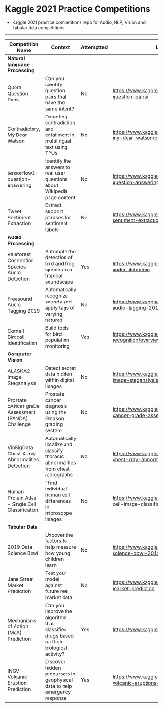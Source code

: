 # Kaggle 2021 Practice Competitions

* Kaggle 2021 practice competitions repo for Audio, NLP, Vision and Tabular data competitions.

***

|**Competition Name**	| **Context** |	**Attemptted** | **Link** |
|-------------------|----------|------------|------|
|**Natural language Processing**|			
|Quora Question Pairs|	Can you identify question pairs that have the same intent?	|No|	https://www.kaggle.com/c/quora-question-pairs/|
|Contradictory, My Dear Watson|	Detecting contradiction and entailment in multilingual text using TPUs	|No	|https://www.kaggle.com/c/contradictory-my-dear-watson/overview |
|tensorflow2-question-answering|	Identify the answers to real user questions about Wikipedia page content|	No|	https://www.kaggle.com/c/tensorflow2-question-answering|
|Tweet Sentiment Extraction|	Extract support phrases for sentiment labels	|No|	https://www.kaggle.com/c/tweet-sentiment-extraction|
|**Audio Processing**|			
|Rainforest Connection Species Audio Detection|	Automate the detection of bird and frog species in a tropical soundscape|	Yes|https://www.kaggle.com/c/rfcx-species-audio-detection |
|Freesound Audio Tagging 2019|	Automatically recognize sounds and apply tags of varying natures|	No|	https://www.kaggle.com/c/freesound-audio-tagging-2019 |
|Cornell Birdcall Identification	|Build tools for bird population monitoring	|Yes|	https://www.kaggle.com/c/birdsong-recognition/overview |
|**Computer Vision**|			
|ALASKA2 Image Steganalysis|	Detect secret data hidden within digital images|	No|	https://www.kaggle.com/c/alaska2-image-steganalysis|
|Prostate cANcer graDe Assessment (PANDA) Challenge |	Prostate cancer diagnosis using the Gleason grading system |No |https://www.kaggle.com/c/prostate-cancer-grade-assessment |
|VinBigData Chest X-ray Abnormalities Detection|	Automatically localize and classify thoracic abnormalities from chest radiographs|No|	https://www.kaggle.com/c/vinbigdata-chest-xray-abnormalities-detection|
|Human Protein Atlas - Single Cell Classification	|"Find individual human cell differences in microscope images|No|https://www.kaggle.com/c/hpa-single-cell-image-classification/overview|
|**Tabular Data**|			
|2019 Data Science Bowl|	Uncover the factors to help measure how young children learn|	No|	https://www.kaggle.com/c/data-science-bowl-2019|
|Jane Street Market Prediction|	Test your model against future real market data	|No|	https://www.kaggle.com/c/jane-street-market-prediction|
|Mechanisms of Action (MoA) Prediction|	Can you improve the algorithm that classifies drugs based on their biological activity?	|Yes|	https://www.kaggle.com/c/lish-moa|
|INGV - Volcanic Eruption Prediction|	Discover hidden precursors in geophysical data to help emergency response	|Yes|	https://www.kaggle.com/c/predict-volcanic-eruptions-ingv-oe|
